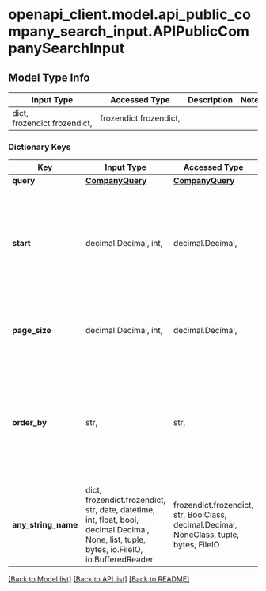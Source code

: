 # openapi_client.model.api_public_company_search_input.APIPublicCompanySearchInput

## Model Type Info
Input Type | Accessed Type | Description | Notes
------------ | ------------- | ------------- | -------------
dict, frozendict.frozendict,  | frozendict.frozendict,  |  | 

### Dictionary Keys
Key | Input Type | Accessed Type | Description | Notes
------------ | ------------- | ------------- | ------------- | -------------
**query** | [**CompanyQuery**](CompanyQuery.md) | [**CompanyQuery**](CompanyQuery.md) |  | 
**start** | decimal.Decimal, int,  | decimal.Decimal,  | Paginate through search results by returning results starting from this value (counting from 1). | [optional] 
**page_size** | decimal.Decimal, int,  | decimal.Decimal,  | Maximum number of search results to return per page. | [optional] 
**order_by** | str,  | str,  |  | [optional] must be one of ["relevance", "popularity", "score", ] if omitted the server will use the default value of "relevance"
**any_string_name** | dict, frozendict.frozendict, str, date, datetime, int, float, bool, decimal.Decimal, None, list, tuple, bytes, io.FileIO, io.BufferedReader | frozendict.frozendict, str, BoolClass, decimal.Decimal, NoneClass, tuple, bytes, FileIO | any string name can be used but the value must be the correct type | [optional]

[[Back to Model list]](../../README.md#documentation-for-models) [[Back to API list]](../../README.md#documentation-for-api-endpoints) [[Back to README]](../../README.md)

